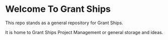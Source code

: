 # Welcome To Grant Ships

This repo stands as a general repository for Grant Ships.

It is home to Grant Ships Project Management or general storage and ideas.
